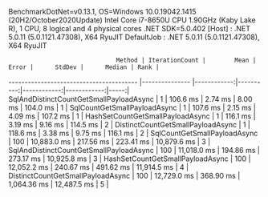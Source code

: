 
BenchmarkDotNet=v0.13.1, OS=Windows 10.0.19042.1415 (20H2/October2020Update)
Intel Core i7-8650U CPU 1.90GHz (Kaby Lake R), 1 CPU, 8 logical and 4 physical cores
.NET SDK=5.0.402
  [Host]     : .NET 5.0.11 (5.0.1121.47308), X64 RyuJIT
  DefaultJob : .NET 5.0.11 (5.0.1121.47308), X64 RyuJIT


                                  Method | IterationCount |        Mean |     Error |      StdDev |      Median | Rank |
---------------------------------------- |--------------- |------------:|----------:|------------:|------------:|-----:|
 SqlAndDistinctCountGetSmallPayloadAsync |              1 |    106.6 ms |   2.74 ms |     8.00 ms |    104.0 ms |    1 |
            SqlCountGetSmallPayloadAsync |              1 |    107.6 ms |   2.15 ms |     4.09 ms |    107.2 ms |    1 |
        HashSetCountGetSmallPayloadAsync |              1 |    116.1 ms |   3.19 ms |     9.16 ms |    114.5 ms |    2 |
       DistinctCountGetSmallPayloadAsync |              1 |    118.6 ms |   3.38 ms |     9.75 ms |    116.1 ms |    2 |
            SqlCountGetSmallPayloadAsync |            100 | 10,883.0 ms | 217.56 ms |   223.41 ms | 10,879.6 ms |    3 |
 SqlAndDistinctCountGetSmallPayloadAsync |            100 | 11,018.0 ms | 194.86 ms |   273.17 ms | 10,925.8 ms |    3 |
        HashSetCountGetSmallPayloadAsync |            100 | 12,052.2 ms | 240.67 ms |   491.62 ms | 11,914.5 ms |    4 |
       DistinctCountGetSmallPayloadAsync |            100 | 12,729.0 ms | 368.90 ms | 1,064.36 ms | 12,487.5 ms |    5 |
